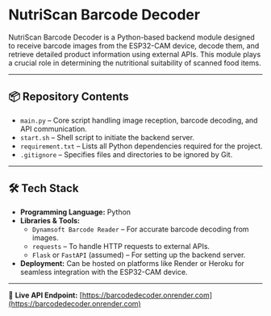 # NutriScan Barcode Decoder

NutriScan Barcode Decoder is a Python-based backend module designed to receive barcode images from the ESP32-CAM device, decode them, and retrieve detailed product information using external APIs. This module plays a crucial role in determining the nutritional suitability of scanned food items.

---

## 📦 Repository Contents

- `main.py` – Core script handling image reception, barcode decoding, and API communication.
- `start.sh` – Shell script to initiate the backend server.
- `requirement.txt` – Lists all Python dependencies required for the project.
- `.gitignore` – Specifies files and directories to be ignored by Git.

---

## 🛠️ Tech Stack

- **Programming Language:** Python
- **Libraries & Tools:**
  - `Dynamsoft Barcode Reader` – For accurate barcode decoding from images.
  - `requests` – To handle HTTP requests to external APIs.
  - `Flask` or `FastAPI` (assumed) – For setting up the backend server.
- **Deployment:** Can be hosted on platforms like Render or Heroku for seamless integration with the ESP32-CAM device.

---


🔗 **Live API Endpoint:** [https://barcodedecoder.onrender.com](https://barcodedecoder.onrender.com)
